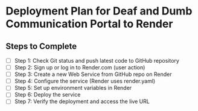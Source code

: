 # Deployment Plan for Deaf and Dumb Communication Portal to Render

## Steps to Complete
- [ ] Step 1: Check Git status and push latest code to GitHub repository
- [ ] Step 2: Sign up or log in to Render.com (user action)
- [ ] Step 3: Create a new Web Service from GitHub repo on Render
- [ ] Step 4: Configure the service (Render uses render.yaml)
- [ ] Step 5: Set up environment variables in Render
- [ ] Step 6: Deploy the service
- [ ] Step 7: Verify the deployment and access the live URL
